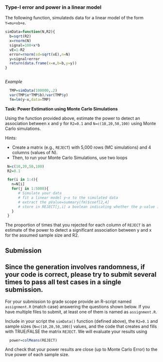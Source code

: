

### Type-I error and power in a linear model

The following function, simulateds data for a linear model of the form `Y=mu+xb+e`.

```r
simData=function(N,R2){
  b=sqrt(R2)
  x=rnorm(N)
  signal=100+x*b 
  vE=1-R2
  error=rnorm(sd=sqrt(vE),n=N) 
  y=signal+error
  return(data.frame(x=x,b=b,y=y))
}
 
```

*Example*

```r
  TMP=simData(100000,.2)
  var(TMP$x*TMP$b)/var(TMP$y)
  fm=lm(y~x,data=TMP)
```

**Task: Power Estimation using Monte Carlo Simulations**

Using the function provided above, estimate the power to detect an association between x and y for `R2=0.1` and `N=c(10,20,50,100)` using Monte Carlo simulations.

Hints:

  - Create a matrix (e.g., `REJECT`) with 5,000 rows (MC simulations) and 4 columns (values of N).
  - Then, to run your Monte Carlo Simulations, use two loops

```r
 N=c(10,20,50,100)
 R2=0.1

 for(i in 1:4){
   n=N[i]
   for(j in 1:5000){
      # Simulate your data
      # fit a linear model y~x to the simulated data
      # extract the pValue=summary(fm)$coef[2,4]
      # store in REJECT[j,i] a boolean indicating whether the p-value is smaller than 0.05
   }
 }
```

The proportion of times that you rejected for each column of `REJECT` is an estimate of the power to detect a significant association between y and x for the assumed sample size and R2.


## Submission 

## Since the generation involves randomness, if your code is correct, please try to submit several times to pass all test cases in a single submission.

For your submission to grade scope provide an R-script named `assignment.R` (match case) answering the questions shown below. If you have multiple files to submit, at least one of them is named as `assignment.R`.  

Include in your script the `simData()` function (defined above), the `R2=0.1` and sample sizes (`N=c(10,20,50,100)`) values, and the code that creates and fills with TRUE/FALSE the matrix `REJECT`. We will evaluate your results using

```r
  power=colMeans(REJECT)
```

And check that your power results are close (up to Monte Carlo Error) to the true power of each sample size.


